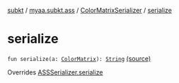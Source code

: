 [subkt](../../index.md) / [myaa.subkt.ass](../index.md) / [ColorMatrixSerializer](index.md) / [serialize](./serialize.md)

# serialize

`fun serialize(a: `[`ColorMatrix`](../-color-matrix/index.md)`): `[`String`](https://kotlinlang.org/api/latest/jvm/stdlib/kotlin/-string/index.html) [(source)](https://github.com/Myaamori/SubKt/blob/0.1.12/src/main/kotlin/myaa/subkt/ass/parser.kt#L735)

Overrides [ASSSerializer.serialize](../-a-s-s-serializer/serialize.md)

